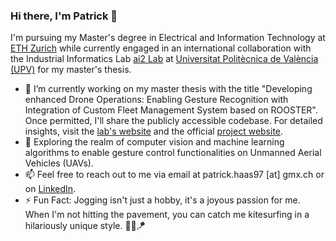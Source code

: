 ### Hi there, I'm Patrick 🤖

I'm pursuing my Master's degree in Electrical and Information Technology at [ETH Zurich](www.ethz.ch) while currently engaged in an international collaboration with the Industrial Informatics Lab [ai2 Lab](www.ai2.upv.es) at [Universitat Politècnica de València (UPV)](www.upv.es) for my master's thesis.

- 🔭 I’m currently working on my master thesis with the title "Developing enhanced Drone Operations: Enabling Gesture Recognition with Integration of Custom Fleet Management System based on ROOSTER". Once permitted, I'll share the publicly accessible codebase. For detailed insights, visit the [lab's website](https://www.ai2.upv.es/en/proyecto/feroxai-data-and-robotics-technologies-in-harvesting-wild-food/) and the official [project website](https://ferox.fbk.eu/).
- 🌱 Exploring the realm of computer vision and machine learning algorithms to enable gesture control functionalities on Unmanned Aerial Vehicles (UAVs).  
- 📫 Feel free to reach out to me via email at patrick.haas97 [at] gmx.ch or on [LinkedIn](https://www.linkedin.com/in/patrickhaas4/).
- ⚡ Fun Fact: Jogging isn't just a hobby, it's a joyous passion for me.  When I'm not hitting the pavement, you can catch me kitesurfing in a hilariously unique style.  🏃‍♂️🪁

